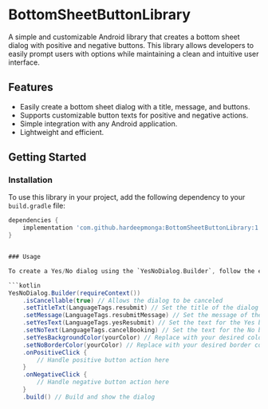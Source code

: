 # BottomSheetButtonLibrary

A simple and customizable Android library that creates a bottom sheet dialog with positive and negative buttons. This library allows developers to easily prompt users with options while maintaining a clean and intuitive user interface.

## Features

- Easily create a bottom sheet dialog with a title, message, and buttons.
- Supports customizable button texts for positive and negative actions.
- Simple integration with any Android application.
- Lightweight and efficient.

## Getting Started

### Installation

To use this library in your project, add the following dependency to your `build.gradle` file:

```groovy
dependencies {
    implementation 'com.github.hardeepmonga:BottomSheetButtonLibrary:1.0'
}


### Usage

To create a Yes/No dialog using the `YesNoDialog.Builder`, follow the example below:

```kotlin
YesNoDialog.Builder(requireContext())
    .isCancellable(true) // Allows the dialog to be canceled
    .setTitleTxt(LanguageTags.resubmit) // Set the title of the dialog
    .setMessage(LanguageTags.resubmitMessage) // Set the message of the dialog
    .setYesText(LanguageTags.yesResubmit) // Set the text for the Yes button
    .setNoText(LanguageTags.cancelBooking) // Set the text for the No button
    .setYesBackgroundColor(yourColor) // Replace with your desired color for the Yes button
    .setNoBorderColor(yourColor) // Replace with your desired border color for the No button
    .onPositiveClick {
        // Handle positive button action here
    }
    .onNegativeClick {
        // Handle negative button action here
    }
    .build() // Build and show the dialog

